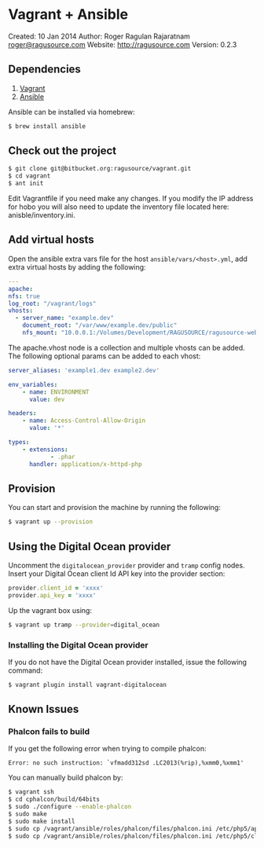 # Vagrant + Ansible
Created: 10 Jan 2014
Author:  Roger Ragulan Rajaratnam <roger@ragusource.com>
Website: http://ragusource.com
Version: 0.2.3

## Dependencies

1. [Vagrant](http://vagrantup.com/)
2. [Ansible](http://ansible.com/)

Ansible can be installed via homebrew:

```bash
$ brew install ansible
```

## Check out the project

```bash
$ git clone git@bitbucket.org:ragusource/vagrant.git
$ cd vagrant
$ ant init
```

Edit Vagrantfile if you need make any changes. If you modify the IP address for hobo you will also need to update the
inventory file located here: anisble/inventory.ini.

## Add virtual hosts

Open the ansible extra vars file for the host ```ansible/vars/<host>.yml```, add extra virtual hosts by adding the
following:


```yml
---
apache:
nfs: true
log_root: "/vagrant/logs"
vhosts:
  - server_name: "example.dev"
    document_root: "/var/www/example.dev/public"
    nfs_mount: "10.0.0.1:/Volumes/Development/RAGUSOURCE/ragusource-web"
```

The apache.vhost node is a collection and multiple vhosts can be added. The following optional params can be added to each vhost:

```yml
server_aliases: 'example1.dev example2.dev'
```

```yml
env_variables:
    - name: ENVIRONMENT
      value: dev
```

```yml
headers:
    - name: Access-Control-Allow-Origin
      value: '*'
```

```yml
types:
    - extensions:
            - .phar
      handler: application/x-httpd-php
```

## Provision

You can start and provision the machine by running the following:

```bash
$ vagrant up --provision
```

## Using the Digital Ocean provider

Uncomment the ```digitalocean_provider``` provider and ```tramp``` config nodes. Insert your Digital Ocean client Id
API key into the provider section:

```ruby
provider.client_id = 'xxxx'
provider.api_key = 'xxxx'
```

Up the vagrant box using:

```bash
$ vagrant up tramp --provider=digital_ocean
```

### Installing the Digital Ocean provider

If you do not have the Digital Ocean provider installed, issue the following command:

```bash
$ vagrant plugin install vagrant-digitalocean
```

## Known Issues

### Phalcon fails to build

If you get the following error when trying to compile phalcon:

```
Error: no such instruction: `vfmadd312sd .LC2013(%rip),%xmm0,%xmm1'
```

You can manually build phalcon by:

```bash
$ vagrant ssh
$ cd cphalcon/build/64bits
$ sudo ./configure --enable-phalcon
$ sudo make
$ sudo make install
$ sudo cp /vagrant/ansible/roles/phalcon/files/phalcon.ini /etc/php5/apache2/conf.d/.
$ sudo cp /vagrant/ansible/roles/phalcon/files/phalcon.ini /etc/php5/cli/conf.d/.
```
